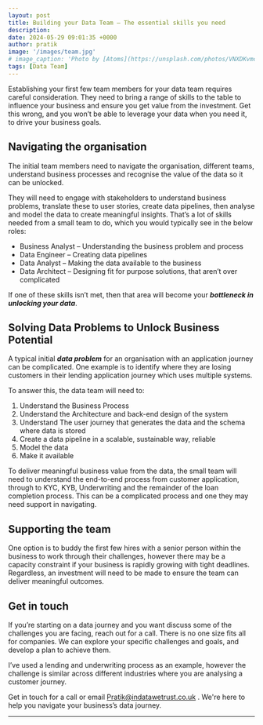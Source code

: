 ```yaml
---
layout: post
title: Building your Data Team – The essential skills you need
description: 
date: 2024-05-29 09:01:35 +0000
author: pratik
image: '/images/team.jpg'
# image_caption: 'Photo by [Atoms](https://unsplash.com/photos/VNXDKvmc8v4) on [Unsplash](https://unsplash.com/)'
tags: [Data Team]
---
```


Establishing your first few team members for your data team requires careful consideration. They need to bring a range of skills to the table to influence your business and ensure you get value from the investment. Get this wrong, and you won’t be able to leverage your data when you need it, to drive your business goals.

## Navigating the organisation

The initial team members need to navigate the organisation, different teams, understand business processes and recognise the value of the data so it can be unlocked. 

They will need to engage with stakeholders to understand business problems, translate these to user stories, create data pipelines, then analyse and model the data to create meaningful insights. That’s a lot of skills needed from a small team to do, which you would typically see in the below roles:

* Business Analyst – Understanding the business problem and process
* Data Engineer – Creating data pipelines
* Data Analyst – Making the data available to the business
* Data Architect – Designing fit for purpose solutions, that aren’t over complicated

If one of these skills isn’t met, then that area will become your ***bottleneck in unlocking your data***. 

## Solving Data Problems to Unlock Business Potential

A typical initial ***data problem*** for an organisation with an application journey can be complicated. One example is to identify where they are losing customers in their lending application journey which uses multiple systems.

To answer this, the data team will need to:
1. Understand the Business Process
2. Understand the Architecture and back-end design of the system
3. Understand The user journey that generates the data and the schema where data is stored
4. Create a data pipeline in a scalable, sustainable way, reliable
5. Model the data
6. Make it available

To deliver meaningful business value from the data, the small team will need to understand the end-to-end process from customer application, through to KYC, KYB, Underwriting and the remainder of the loan completion process. This can be a complicated process and one they may need support in navigating.

## Supporting the team 

One option is to buddy the first few hires with a senior person within the business to work through their challenges, however there may be a capacity constraint if your business is rapidly growing with tight deadlines. Regardless, an investment will need to be made to ensure the team can deliver meaningful outcomes.

## Get in touch

If you’re starting on a data journey and you want discuss some of the challenges you are facing, reach out for a call. There is no one size fits all for companies. We can explore your specific challenges and goals, and develop a plan to achieve them.

I’ve used a lending and underwriting process as an example, however the challenge is similar across different industries where you are analysing a customer journey.

Get in touch for a call or email <a href = "mailto: Pratik@indatawetrust.co.uk">Pratik@indatawetrust.co.uk </a>. We're here to help you navigate your business’s data journey.

***

<!-- Calendly badge widget begin -->
<link href="https://assets.calendly.com/assets/external/widget.css" rel="stylesheet">
<script src="https://assets.calendly.com/assets/external/widget.js" type="text/javascript" async></script>
<script type="text/javascript">window.onload = function() { Calendly.initBadgeWidget({ url: 'https://calendly.com/pratik-idwt/30min', text: 'Arrange a call', color: '#0069ff', textColor: '#ffffff', branding: true }); }</script>
<!-- Calendly badge widget end -->